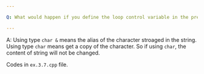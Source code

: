 ```yaml
---

Q: What would happen if you define the loop control variable in the previous exercise as type `char`? Predict the results and then change your program to use the `char` to see if you were right.

---
```


A: Using type `char &` means the alias of the character stroaged in the string. Using type `char` means get a copy of the character. So if using `char`, the content of string will not be changed.

Codes in `ex.3.7.cpp` file.